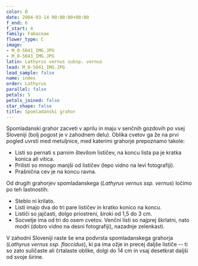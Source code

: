 ```yaml
---
color: B
date: 2004-03-14 00:00:00+00:00
f_end: 6
f_start: 4
family: Fabaceae
flower_type: C
image:
- M_0-5041_IMG.JPG
- M_0-5043_IMG.JPG
latin: Lathyrus vernus subsp. vernus
lead: M_0-5041_IMG.JPG
lead_sample: false
name: index
order: Lathyrus
parallel: false
petals: 5
petals_joined: false
star_shape: false
title: Spomladanski grahor
---
```

Spomladanski grahor zacveti v aprilu in maju v senčnih gozdovih po vsej Sloveniji (bolj pogost je v zahodnem delu). Oblika cvetov ga že na prvi pogled uvrsti med metuljnice, med katerimi grahorje prepoznamo takole:

-   Listi so pernati s parnim številom lističev, na koncu lista pa je kratka konica ali vitica.
-   Prilisti so mnogo manjši od lističev (lepo vidno na levi fotografiji).
-   Prašnična cev je na koncu ravna.

Od drugih grahorjev spomladanskega (*Lathyrus vernus ssp. vernus*) ločimo po teh lastnostih:

-   Steblo ni krilato.
-   Listi imajo dva do tri pare lističev in kratko konico na koncu.
-   Lističi so jajčasti, dolgo priostreni, široki od 1,5 do 3 cm.
-   Socvetje ima od tri do osem cvetov. Venčni listi so najprej škrlatni, nato modri (dobro vidno na desni fotografiji), nazadnje zelenkasti.

V zahodni Sloveniji raste še ena podvrsta spomladanskega grahorja (*Lathyrus vernus ssp. flaccidus*), ki pa ima ožje in precej daljše lističe -- ti so zato suličaste ali črtalaste oblike, dolgi do 14 cm in vsaj desetkrat daljši od svoje širine.
